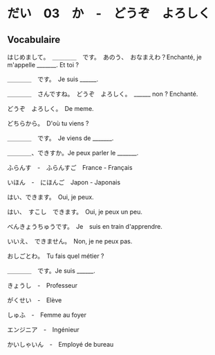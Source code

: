 # だい　03　か　-　どうぞ　よろしく
## Vocabulaire

はじめまして。　＿＿＿＿　です。　あのう、　おなまえわ？Enchanté, je m'appelle _______. Et toi ?

＿＿＿＿　です。　Je suis ______.

＿＿＿＿　さんですね。　どうぞ　よろしく。　______ non ? Enchanté.

どうぞ　よろしく。　De meme.

どちらから。　D'où tu viens ?

＿＿＿＿　です。　Je viens de _______.

＿＿＿＿、できすか。Je peux parler le _______.


ふらんす　-　ふらんすご　France - Français

いほん　-　にほんご　Japon - Japonais

はい、できます。　Oui, je peux.

はい、　すこし　できます。　Oui, je peux un peu.

べんきょうちゅうです。　Je　suis en train d'apprendre.

いいえ、　できません。　Non, je ne peux pas.


おしごとわ。　Tu fais quel métier ?

＿＿＿＿　です。Je suis ______.

きょうし　-　Professeur

がくせい　-　Elève

しゅふ　-　Femme au foyer

エンジニア　-　Ingénieur

かいしゃいん　-　Employé de bureau
